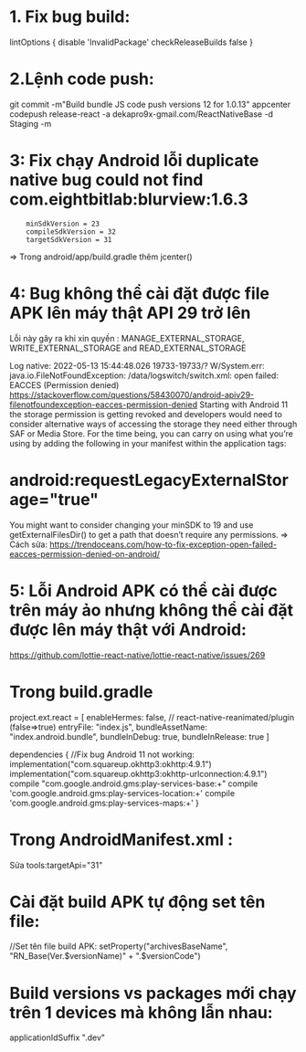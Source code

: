 # 1. Fix bug build:
   lintOptions {
   disable 'InvalidPackage'
   checkReleaseBuilds false
   }
# 2.Lệnh code push:
git commit -m"Build bundle JS code push versions 12 for 1.0.13"
appcenter codepush release-react -a dekapro9x-gmail.com/ReactNativeBase -d Staging -m

# 3: Fix chạy Android lỗi duplicate native bug could not find com.eightbitlab:blurview:1.6.3
        minSdkVersion = 23
        compileSdkVersion = 32
        targetSdkVersion = 31
=> Trong android/app/build.gradle thêm jcenter()

# 4: Bug không thể cài đặt được file APK lên máy thật API 29 trở lên 
Lỗi này gây ra khi xin quyền :
MANAGE_EXTERNAL_STORAGE, WRITE_EXTERNAL_STORAGE and READ_EXTERNAL_STORAGE

Log native:
2022-05-13 15:44:48.026 19733-19733/? W/System.err: java.io.FileNotFoundException: /data/logswitch/switch.xml: open failed: EACCES (Permission denied)
https://stackoverflow.com/questions/58430070/android-apiv29-filenotfoundexception-eacces-permission-denied
Starting with Android 11 the storage permission is getting revoked and developers would need to consider alternative ways of accessing the storage they need either through SAF or Media Store. For the time being, you can carry on using what you’re using by adding the following in your manifest within the application tags:
# android:requestLegacyExternalStorage="true"

You might want to consider changing your minSDK to 19 and use getExternalFilesDir() to get a path that doesn’t require any permissions.
=> Cách sửa:
https://trendoceans.com/how-to-fix-exception-open-failed-eacces-permission-denied-on-android/

# 5: Lỗi Android APK có thể cài được trên máy ảo nhưng không thể cài đặt được lên máy thật với Android:
https://github.com/lottie-react-native/lottie-react-native/issues/269
# Trong build.gradle
project.ext.react = [
    enableHermes: false,  // react-native-reanimated/plugin (false=>true)
    entryFile: "index.js",
    bundleAssetName: "index.android.bundle",
    bundleInDebug: true,
    bundleInRelease: true
]

dependencies {
    //Fix bug Android 11 not working:
    implementation("com.squareup.okhttp3:okhttp:4.9.1")
    implementation("com.squareup.okhttp3:okhttp-urlconnection:4.9.1")
    compile "com.google.android.gms:play-services-base:+"
    compile 'com.google.android.gms:play-services-location:+'
    compile 'com.google.android.gms:play-services-maps:+'
    }

# Trong AndroidManifest.xml :
Sửa tools:targetApi="31"

# Cài đặt build APK tự động set tên file: 
//Set tên file build APK:
setProperty("archivesBaseName", "RN_Base(Ver.$versionName)" + ".$versionCode")

# Build versions vs packages mới chạy trên 1 devices mà không lẫn nhau:
applicationIdSuffix ".dev"